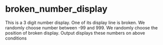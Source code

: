 # broken_number_display
This is a 3 digit number display. 
One of its display line is broken.
We randomly choose number between -99 and 999.
We randomly choose the position of broken display.
Output displays these numbers on above conditions
